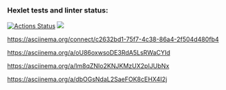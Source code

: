 ### Hexlet tests and linter status:
[![Actions Status](https://github.com/Vlad-i-mir70/python-project-49/workflows/hexlet-check/badge.svg)](https://github.com/Vlad-i-mir70/python-project-49/actions)
<a href="https://codeclimate.com/github/Vlad-i-mir70/python-project-49/maintainability"><img src="https://api.codeclimate.com/v1/badges/4beb700ac7eb4b5276a3/maintainability" /></a>

https://asciinema.org/connect/c2632bd1-75f7-4c38-86a4-2f504d480fb4

https://asciinema.org/a/oU86oxwsoDE3RdA5LsRWaCYId

https://asciinema.org/a/lm8qZNIo2KNJKMzUX2pIJUbNx

https://asciinema.org/a/dbOGsNdaL2SaeFOK8cEHX4I2j